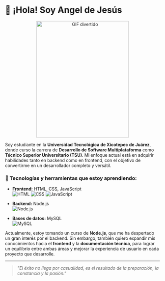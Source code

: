 # 👋 ¡Hola! Soy Angel de Jesús  

<div align="center">
  <img src="https://i.pinimg.com/originals/96/c4/1d/96c41d290b7a0cd5d80ceebc3aaf9d15.gif" width="300" height="380" alt="GIF divertido">
</div>

Soy estudiante en la **Universidad Tecnológica de Xicotepec de Juárez**, donde curso la carrera de **Desarrollo de Software Multiplataforma** como **Técnico Superior Universitario (TSU)**. Mi enfoque actual está en adquirir habilidades tanto en backend como en frontend, con el objetivo de convertirme en un desarrollador completo y versátil.  

### 🚀 Tecnologías y herramientas que estoy aprendiendo:  
- **Frontend:** HTML, CSS, JavaScript  
  ![HTML](https://img.shields.io/badge/HTML5-E34F26?style=flat-square&logo=html5&logoColor=white) 
  ![CSS](https://img.shields.io/badge/CSS3-1572B6?style=flat-square&logo=css3&logoColor=white) 
  ![JavaScript](https://img.shields.io/badge/JavaScript-F7DF1E?style=flat-square&logo=javascript&logoColor=black) 
- **Backend:** Node.js  
  ![Node.js](https://img.shields.io/badge/Node.js-339933?style=flat-square&logo=nodedotjs&logoColor=white) 
  
- **Bases de datos:** MySQL  
  ![MySQL](https://img.shields.io/badge/MySQL-005C6C?style=flat-square&logo=mysql&logoColor=white)  

Actualmente, estoy tomando un curso de **Node.js**, que me ha despertado un gran interés por el backend. Sin embargo, también quiero expandir mis conocimientos hacia el **frontend** y la **documentación técnica**, para lograr un equilibrio entre ambas áreas y mejorar la experiencia de usuario en cada proyecto que desarrolle.  

---

> _"El éxito no llega por casualidad, es el resultado de la preparación, la constancia y la pasión."_
